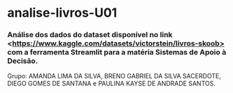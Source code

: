 # analise-livros-U01
### Análise dos dados do dataset disponível no link &lt;https://www.kaggle.com/datasets/victorstein/livros-skoob> com a ferramenta Streamlit para a matéria Sistemas de Apoio à Decisão.

<p> Grupo: AMANDA LIMA DA SILVA, BRENO GABRIEL DA SILVA SACERDOTE, DIEGO GOMES DE SANTANA e PAULINA KAYSE DE ANDRADE SANTOS. </p>
